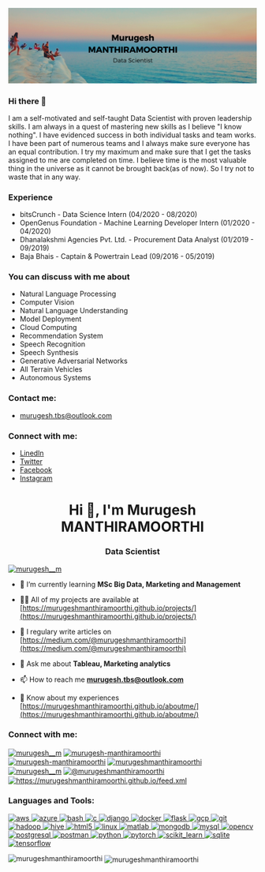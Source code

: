 [![I am Murugesh.](https://raw.githubusercontent.com/murugeshmanthiramoorthi/murugeshmanthiramoorthi/master/cover.png)](https://www.linkedin.com/in/murugesh-manthiramoorthi/)

### Hi there 👋

I am a self-motivated and self-taught Data Scientist with proven leadership skills. I am always in a quest of mastering new skills as I believe "I know nothing". I have evidenced success in both individual tasks and team works. I have been part of numerous teams and I always make sure everyone has an equal contribution. I try my maximum and make sure that I get the tasks assigned to me are completed on time. I believe time is the most valuable thing in the universe as it cannot be brought back(as of now). So I try not to waste that in any way.

### Experience

* bitsCrunch - Data Science Intern (04/2020 - 08/2020)
* OpenGenus Foundation - Machine Learning Developer Intern (01/2020 - 04/2020)
* Dhanalakshmi Agencies Pvt. Ltd. - Procurement Data Analyst (01/2019 - 09/2019)
* Baja Bhais - Captain & Powertrain Lead (09/2016 - 05/2019)

### You can discuss with me about

* Natural Language Processing
* Computer Vision
* Natural Language Understanding
* Model Deployment
* Cloud Computing
* Recommendation System
* Speech Recognition
* Speech Synthesis
* Generative Adversarial Networks
* All Terrain Vehicles
* Autonomous Systems

### Contact me:

* [murugesh.tbs@outlook.com](mailto:murugesh.tbs@outlook.com)

### Connect with me:

* [LinedIn](https://www.linkedin.com/in/murugesh-manthiramoorthi/)
* [Twitter](https://twitter.com/murugesh__m)
* [Facebook](https://www.facebook.com/murugeshmanthiramoorthi/)
* [Instagram](https://www.instagram.com/murugesh__m/)

<h1 align="center">Hi 👋, I'm Murugesh MANTHIRAMOORTHI</h1>
<h3 align="center">Data Scientist</h3>

<p align="left"> <a href="https://twitter.com/murugesh__m" target="blank"><img src="https://img.shields.io/twitter/follow/murugesh__m?logo=twitter&style=for-the-badge" alt="murugesh__m" /></a> </p>

- 🌱 I’m currently learning **MSc Big Data, Marketing and Management**

- 👨‍💻 All of my projects are available at [https://murugeshmanthiramoorthi.github.io/projects/](https://murugeshmanthiramoorthi.github.io/projects/)

- 📝 I regulary write articles on [https://medium.com/@murugeshmanthiramoorthi](https://medium.com/@murugeshmanthiramoorthi)

- 💬 Ask me about **Tableau, Marketing analytics**

- 📫 How to reach me **murugesh.tbs@outlook.com**

- 📄 Know about my experiences [https://murugeshmanthiramoorthi.github.io/aboutme/](https://murugeshmanthiramoorthi.github.io/aboutme/)

<h3 align="left">Connect with me:</h3>
<p align="left">
<a href="https://twitter.com/murugesh__m" target="blank"><img align="center" src="https://cdn.jsdelivr.net/npm/simple-icons@3.0.1/icons/twitter.svg" alt="murugesh__m" height="30" width="40" /></a>
<a href="https://linkedin.com/in/murugesh-manthiramoorthi" target="blank"><img align="center" src="https://cdn.jsdelivr.net/npm/simple-icons@3.0.1/icons/linkedin.svg" alt="murugesh-manthiramoorthi" height="30" width="40" /></a>
<a href="https://stackoverflow.com/users/murugesh-manthiramoorthi" target="blank"><img align="center" src="https://cdn.jsdelivr.net/npm/simple-icons@3.0.1/icons/stackoverflow.svg" alt="murugesh-manthiramoorthi" height="30" width="40" /></a>
<a href="https://fb.com/murugeshmanthiramoorthi" target="blank"><img align="center" src="https://cdn.jsdelivr.net/npm/simple-icons@3.0.1/icons/facebook.svg" alt="murugeshmanthiramoorthi" height="30" width="40" /></a>
<a href="https://instagram.com/murugesh__m" target="blank"><img align="center" src="https://cdn.jsdelivr.net/npm/simple-icons@3.0.1/icons/instagram.svg" alt="murugesh__m" height="30" width="40" /></a>
<a href="https://medium.com/@murugeshmanthiramoorthi" target="blank"><img align="center" src="https://cdn.jsdelivr.net/npm/simple-icons@3.0.1/icons/medium.svg" alt="@murugeshmanthiramoorthi" height="30" width="40" /></a>
<a href="/https://murugeshmanthiramoorthi.github.io/feed.xml" target="blank"><img align="center" src="https://cdn.jsdelivr.net/npm/simple-icons@3.0.1/icons/rss.svg" alt="https://murugeshmanthiramoorthi.github.io/feed.xml" height="30" width="40" /></a>
</p>

<h3 align="left">Languages and Tools:</h3>
<p align="left"> <a href="https://aws.amazon.com" target="_blank"> <img src="https://devicons.github.io/devicon/devicon.git/icons/amazonwebservices/amazonwebservices-original-wordmark.svg" alt="aws" width="40" height="40"/> </a> <a href="https://azure.microsoft.com/en-in/" target="_blank"> <img src="https://www.vectorlogo.zone/logos/microsoft_azure/microsoft_azure-icon.svg" alt="azure" width="40" height="40"/> </a> <a href="https://www.gnu.org/software/bash/" target="_blank"> <img src="https://www.vectorlogo.zone/logos/gnu_bash/gnu_bash-icon.svg" alt="bash" width="40" height="40"/> </a> <a href="https://www.cprogramming.com/" target="_blank"> <img src="https://devicons.github.io/devicon/devicon.git/icons/c/c-original.svg" alt="c" width="40" height="40"/> </a> <a href="https://www.djangoproject.com/" target="_blank"> <img src="https://devicons.github.io/devicon/devicon.git/icons/django/django-original.svg" alt="django" width="40" height="40"/> </a> <a href="https://www.docker.com/" target="_blank"> <img src="https://devicons.github.io/devicon/devicon.git/icons/docker/docker-original-wordmark.svg" alt="docker" width="40" height="40"/> </a> <a href="https://flask.palletsprojects.com/" target="_blank"> <img src="https://www.vectorlogo.zone/logos/pocoo_flask/pocoo_flask-icon.svg" alt="flask" width="40" height="40"/> </a> <a href="https://cloud.google.com" target="_blank"> <img src="https://www.vectorlogo.zone/logos/google_cloud/google_cloud-icon.svg" alt="gcp" width="40" height="40"/> </a> <a href="https://git-scm.com/" target="_blank"> <img src="https://www.vectorlogo.zone/logos/git-scm/git-scm-icon.svg" alt="git" width="40" height="40"/> </a> <a href="https://hadoop.apache.org/" target="_blank"> <img src="https://www.vectorlogo.zone/logos/apache_hadoop/apache_hadoop-icon.svg" alt="hadoop" width="40" height="40"/> </a> <a href="https://hive.apache.org/" target="_blank"> <img src="https://www.vectorlogo.zone/logos/apache_hive/apache_hive-icon.svg" alt="hive" width="40" height="40"/> </a> <a href="https://www.w3.org/html/" target="_blank"> <img src="https://devicons.github.io/devicon/devicon.git/icons/html5/html5-original-wordmark.svg" alt="html5" width="40" height="40"/> </a> <a href="https://www.linux.org/" target="_blank"> <img src="https://devicons.github.io/devicon/devicon.git/icons/linux/linux-original.svg" alt="linux" width="40" height="40"/> </a> <a href="https://www.mathworks.com/" target="_blank"> <img src="https://raw.githubusercontent.com/simple-icons/simple-icons/master/icons/mathworks.svg" alt="matlab" width="40" height="40"/> </a> <a href="https://www.mongodb.com/" target="_blank"> <img src="https://devicons.github.io/devicon/devicon.git/icons/mongodb/mongodb-original-wordmark.svg" alt="mongodb" width="40" height="40"/> </a> <a href="https://www.mysql.com/" target="_blank"> <img src="https://devicons.github.io/devicon/devicon.git/icons/mysql/mysql-original-wordmark.svg" alt="mysql" width="40" height="40"/> </a> <a href="https://opencv.org/" target="_blank"> <img src="https://www.vectorlogo.zone/logos/opencv/opencv-icon.svg" alt="opencv" width="40" height="40"/> </a> <a href="https://www.postgresql.org" target="_blank"> <img src="https://devicons.github.io/devicon/devicon.git/icons/postgresql/postgresql-original-wordmark.svg" alt="postgresql" width="40" height="40"/> </a> <a href="https://postman.com" target="_blank"> <img src="https://www.vectorlogo.zone/logos/getpostman/getpostman-icon.svg" alt="postman" width="40" height="40"/> </a> <a href="https://www.python.org" target="_blank"> <img src="https://devicons.github.io/devicon/devicon.git/icons/python/python-original.svg" alt="python" width="40" height="40"/> </a> <a href="https://pytorch.org/" target="_blank"> <img src="https://www.vectorlogo.zone/logos/pytorch/pytorch-icon.svg" alt="pytorch" width="40" height="40"/> </a> <a href="https://scikit-learn.org/" target="_blank"> <img src="https://upload.wikimedia.org/wikipedia/commons/0/05/Scikit_learn_logo_small.svg" alt="scikit_learn" width="40" height="40"/> </a> <a href="https://www.sqlite.org/" target="_blank"> <img src="https://www.vectorlogo.zone/logos/sqlite/sqlite-icon.svg" alt="sqlite" width="40" height="40"/> </a> <a href="https://www.tensorflow.org" target="_blank"> <img src="https://www.vectorlogo.zone/logos/tensorflow/tensorflow-icon.svg" alt="tensorflow" width="40" height="40"/> </a> </p>

<p><img align="left" src="https://github-readme-stats.vercel.app/api/top-langs?username=murugeshmanthiramoorthi&show_icons=true&locale=en&layout=compact" alt="murugeshmanthiramoorthi" /></p>

<p>&nbsp;<img align="center" src="https://github-readme-stats.vercel.app/api?username=murugeshmanthiramoorthi&show_icons=true&locale=en" alt="murugeshmanthiramoorthi" /></p>


